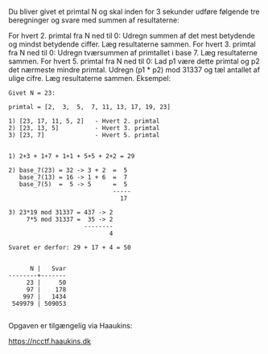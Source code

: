 Du bliver givet et primtal N og skal inden for 3 sekunder udføre følgende tre beregninger og svare med summen af resultaterne:

For hvert 2. primtal fra N ned til 0: Udregn summen af det mest betydende og mindst betydende ciffer. Læg resultaterne sammen.
For hvert 3. primtal fra N ned til 0: Udregn tværsummen af primtallet i base 7. Læg resultaterne sammen.
For hvert 5. primtal fra N ned til 0: Lad p1 være dette primtal og p2 det nærmeste mindre primtal. Udregn (p1 * p2) mod 31337 og tæl antallet af ulige cifre. Læg resultaterne sammen.
Eksempel:

```
Givet N = 23:

primtal = [2,  3,  5,  7, 11, 13, 17, 19, 23]

1) [23, 17, 11, 5, 2]   - Hvert 2. primtal
2) [23, 13, 5]          - Hvert 3. primtal
3) [23, 7]              - Hvert 5. primtal


1) 2+3 + 1+7 + 1+1 + 5+5 + 2+2 = 29

2) base_7(23) = 32 -> 3 + 2  =  5
   base_7(13) = 16 -> 1 + 6  =  7
   base_7(5)  =  5 -> 5      =  5
                             -----
                               17

3) 23*19 mod 31337 = 437 -> 2
     7*5 mod 31337 =  35 -> 2
                     --------
                            4

Svaret er derfor: 29 + 17 + 4 = 50


      N |   Svar
--------+-------
     23 |     50
     97 |    178
    997 |   1434
 549979 | 509053
 
```

Opgaven er tilgængelig via Haaukins:

https://ncctf.haaukins.dk